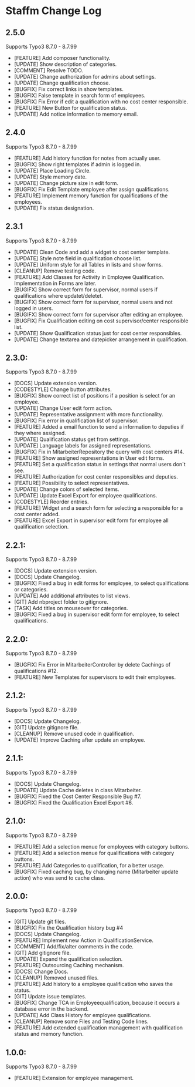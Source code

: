 # Staffm Change Log

## 2.5.0

Supports Typo3 8.7.0 - 8.7.99

- [FEATURE] Add composer functionality.
- [UPDATE] Show description of categories.
- [COMMENT] Resolve TODO.
- [UPDATE] Change authorization for admins about settings.
- [UPDATE] Change qualification choose.
- [BUGFIX] Fix correct links in show templates.
- [BUGFIX] False template in search form of employees.
- [BUGFIX] Fix Error if edit a qualification with no cost center responsible.
- [FEATURE] New Button for qualification status.
- [UPDATE] Add notice information to memory email.

## 2.4.0

Supports Typo3 8.7.0 - 8.7.99

- [FEATURE] Add history function for notes from actually user.
- [BUGFIX] Show right templates if admin is logged in.
- [UPDATE] Place Loading Circle.
- [UPDATE] Style memory date.
- [UPDATE] Change picture size in edit form.
- [BUGFIX] Fix Edit Template employee after assign qualifications.
- [FEATURE] Implement memory function for qualifications of the employees.
- [UPDATE] Fix status designation.

## 2.3.1

Supports Typo3 8.7.0 - 8.7.99

- [UPDATE] Clean Code and add a widget to cost center template.
- [UPDATE] Style note field in qualification choose list.
- [UPDATE] Uniform style for all Tables in lists and show forms.
- [CLEANUP] Remove testing code.
- [FEATURE] Add Classes for Activity in Employee Qualification. Implementation in Forms are later.
- [BUGIFX] Show correct form for supervisor, normal users if qualifications where updatet/deletet.
- [BUGIFX] Show correct form for supervisor, normal users and not logged in users.
- [BUGIFX] Show correct form for supervisor after editing an employee.
- [BUGFIX] Fix Qualification editing on cost supervisor/center responsible list.
- [UPDATE] Show Qualification status just for cost center responsibles.
- [UPDATE] Change textarea and datepicker arrangement in qualification.

## 2.3.0:

Supports Typo3 8.7.0 - 8.7.99

- [DOCS] Update extension version.
- [CODESTYLE] Change button attributes.
- [BUGFIX] Show correct list of positions if a position is select for an employee.
- [UPDATE] Change User edit form action.
- [UPDATE] Representative assignment with more functionality.
- [BUGFIX] Fix error in qualification list of supervisor.
- [FEATURE] Added a email function to send a information to deputies if they where assigned.
- [UPDATE] Qualification status get from settings.
- [UPDATE] Language labels for assigned representations.
- [BUGFIX] Fix in MitarbeiterRepository the query with cost centers #14.
- [FEATURE] Show assigned representations in User edit forms.
- [FEATURE] Set a qualification status in settings that normal users don´t see.
- [FEATURE] Authorization for cost center responsibles and deputies.
- [FEATURE] Possibility to select representatives.
- [UPDATE] Change colors of selected items.
- [UPDATE] Update Excel Export for employee qualifications.
- [CODESTYLE] Reorder entries.
- [FEATURE] Widget and a search form for selecting a responsible for a cost center added.
- [FEATURE] Excel Export in supervisor edit form for employee all qualification selection.

## 2.2.1:

Supports Typo3 8.7.0 - 8.7.99

- [DOCS] Update extension version.
- [DOCS] Update Changelog.
- [BUGFIX] Fixed a bug in edit forms for employee, to select qualifications or categories.
- [UPDATE] Add additional attributes to list views.
- [GIT] Add nbproject folder to gitignore.
- [TASK] Add titles on mouseover for categories.
- [BUGFIX] Fixed a bug in supervisor edit form for employee, to select qualifications.

## 2.2.0:

Supports Typo3 8.7.0 - 8.7.99

- [BUGFIX] Fix Error in MitarbeiterController by delete Cachings of qualifications #12.
- [FEATURE] New Templates for supervisors to edit their employees.

## 2.1.2:

Supports Typo3 8.7.0 - 8.7.99

- [DOCS] Update Changelog.
- [GIT] Update gitignore file.
- [CLEANUP] Remove unused code in qualification.
- [UPDATE] Improve Caching after update an employee.

## 2.1.1:

Supports Typo3 8.7.0 - 8.7.99

- [DOCS] Update Changelog.
- [UPDATE] Update Cache deletes in class Mitarbeiter.
- [BUGFIX] Fixed the Cost Center Responsible Bug #7.
- [BUGFIX] Fixed the Qualification Excel Export #6.

## 2.1.0:

Supports Typo3 8.7.0 - 8.7.99

- [FEATURE] Add a selection menue for employees with category buttons.
- [FEATURE] Add a selection menue for qualifications with category buttons.
- [FEATURE] Add Categories to qualification, for a better usage.
- [BUGFIX] Fixed caching bug, by changing name (Mitarbeiter update action) who was send to cache class.

## 2.0.0:

Supports Typo3 8.7.0 - 8.7.99

- [GIT] Update git files.
- [BUGFIX] Fix the Qualification history bug #4
- [DOCS] Update Changelog.
- [FEATURE] Implement new Action in QualificationService.
- [COMMENT] Add/fix/alter comments in the code.
- [GIT] Add gitignore file.
- [UPDATE] Expand the qualification selection.
- [FEATURE] Outsourcing Caching mechanism.
- [DOCS] Change Docs.
- [CLEANUP] Removed unused files.
- [FEATURE] Add history to a employee qualification who saves the status.
- [GIT] Update issue templates.
- [BUGFIX] Change TCA in Employeequalification, because it occurs a database error in the backend.
- [UPDATE] Add Class History for employee qualifications.
- [CLEANUP] Remove some Files and Testing Code lines.
- [FEATURE] Add extended qualification management with qualification status and memory function.

## 1.0.0:

Supports Typo3 8.7.0 - 8.7.99

- [FEATURE] Extension for employee management.